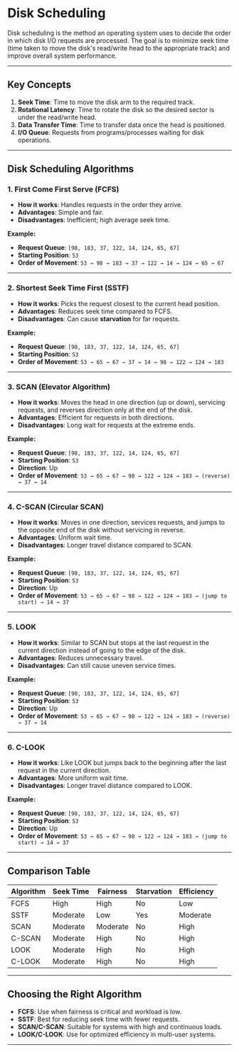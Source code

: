 # Disk Scheduling

Disk scheduling is the method an operating system uses to decide the order in which disk I/O requests are processed. The goal is to minimize seek time (time taken to move the disk's read/write head to the appropriate track) and improve overall system performance.

---

## Key Concepts

1. **Seek Time**: Time to move the disk arm to the required track.
2. **Rotational Latency**: Time to rotate the disk so the desired sector is under the read/write head.
3. **Data Transfer Time**: Time to transfer data once the head is positioned.
4. **I/O Queue**: Requests from programs/processes waiting for disk operations.

---

## Disk Scheduling Algorithms

### 1. First Come First Serve (FCFS)

- **How it works**: Handles requests in the order they arrive.
- **Advantages**: Simple and fair.
- **Disadvantages**: Inefficient; high average seek time.

**Example:**

- **Request Queue**: `[98, 183, 37, 122, 14, 124, 65, 67]`  
- **Starting Position**: `53`  
- **Order of Movement**: `53 → 98 → 183 → 37 → 122 → 14 → 124 → 65 → 67`

---

### 2. Shortest Seek Time First (SSTF)

- **How it works**: Picks the request closest to the current head position.
- **Advantages**: Reduces seek time compared to FCFS.
- **Disadvantages**: Can cause **starvation** for far requests.

**Example:**

- **Request Queue**: `[98, 183, 37, 122, 14, 124, 65, 67]`  
- **Starting Position**: `53`  
- **Order of Movement**: `53 → 65 → 67 → 37 → 14 → 98 → 122 → 124 → 183`

---

### 3. SCAN (Elevator Algorithm)

- **How it works**: Moves the head in one direction (up or down), servicing requests, and reverses direction only at the end of the disk.
- **Advantages**: Efficient for requests in both directions.
- **Disadvantages**: Long wait for requests at the extreme ends.

**Example:**

- **Request Queue**: `[98, 183, 37, 122, 14, 124, 65, 67]`  
- **Starting Position**: `53`  
- **Direction**: Up  
- **Order of Movement**: `53 → 65 → 67 → 98 → 122 → 124 → 183 → (reverse) → 37 → 14`

---

### 4. C-SCAN (Circular SCAN)

- **How it works**: Moves in one direction, services requests, and jumps to the opposite end of the disk without servicing in reverse.
- **Advantages**: Uniform wait time.
- **Disadvantages**: Longer travel distance compared to SCAN.

**Example:**

- **Request Queue**: `[98, 183, 37, 122, 14, 124, 65, 67]`  
- **Starting Position**: `53`  
- **Direction**: Up  
- **Order of Movement**: `53 → 65 → 67 → 98 → 122 → 124 → 183 → (jump to start) → 14 → 37`

---

### 5. LOOK

- **How it works**: Similar to SCAN but stops at the last request in the current direction instead of going to the edge of the disk.
- **Advantages**: Reduces unnecessary travel.
- **Disadvantages**: Can still cause uneven service times.

**Example:**

- **Request Queue**: `[98, 183, 37, 122, 14, 124, 65, 67]`  
- **Starting Position**: `53`  
- **Direction**: Up  
- **Order of Movement**: `53 → 65 → 67 → 98 → 122 → 124 → 183 → (reverse) → 37 → 14`

---

### 6. C-LOOK

- **How it works**: Like LOOK but jumps back to the beginning after the last request in the current direction.
- **Advantages**: More uniform wait time.
- **Disadvantages**: Longer travel distance compared to LOOK.

**Example:**

- **Request Queue**: `[98, 183, 37, 122, 14, 124, 65, 67]`  
- **Starting Position**: `53`  
- **Direction**: Up  
- **Order of Movement**: `53 → 65 → 67 → 98 → 122 → 124 → 183 → (jump to start) → 14 → 37`

---

## Comparison Table

| **Algorithm**      | **Seek Time** | **Fairness** | **Starvation** | **Efficiency** |
|---------------------|---------------|--------------|----------------|----------------|
| FCFS               | High          | High         | No             | Low            |
| SSTF               | Moderate      | Low          | Yes            | Moderate       |
| SCAN               | Moderate      | Moderate     | No             | High           |
| C-SCAN             | Moderate      | High         | No             | High           |
| LOOK               | Moderate      | High         | No             | High           |
| C-LOOK             | Moderate      | High         | No             | High           |

---

## Choosing the Right Algorithm

- **FCFS**: Use when fairness is critical and workload is low.
- **SSTF**: Best for reducing seek time with fewer requests.
- **SCAN/C-SCAN**: Suitable for systems with high and continuous loads.
- **LOOK/C-LOOK**: Use for optimized efficiency in multi-user systems.

---
